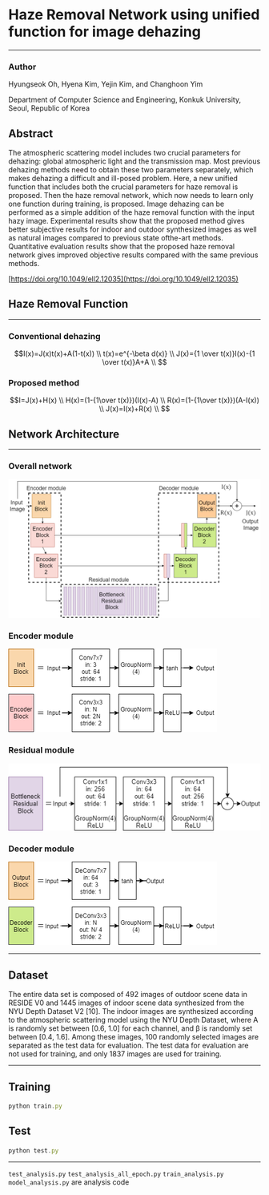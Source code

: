 # Haze Removal Network using unified function for image dehazing

---

### Author

Hyungseok Oh, Hyena Kim, Yejin Kim, and Changhoon Yim

Department of Computer Science and Engineering, Konkuk University, Seoul, Republic of Korea

## Abstract

The atmospheric scattering model includes two crucial parameters for dehazing: global atmospheric light and the transmission map. Most previous dehazing methods need to obtain these two parameters separately, which makes dehazing a difficult and ill-posed problem. Here, a new unified function that includes both the crucial parameters for haze removal is proposed. Then the haze removal network, which now needs to learn only one function during training, is proposed. Image dehazing can be performed as a simple addition of the haze removal function with the input hazy image. Experimental results show that the proposed method gives better subjective results for indoor and outdoor synthesized images as well as natural images compared to previous state ofthe-art methods. Quantitative evaluation results show that the proposed haze removal network gives improved objective results compared with the same previous methods.

[https://doi.org/10.1049/ell2.12035](https://doi.org/10.1049/ell2.12035)

## Haze Removal Function

---

### Conventional dehazing

$$I(x)=J(x)t(x)+A(1-t(x)) \\
t(x)=e^{-\beta d(x)} \\
J(x)={1 \over t(x)}I(x)-{1 \over t(x)}A+A \\
$$

### Proposed method

$$I=J(x)+H(x) \\
H(x)=(1-{1\over t(x)})(I(x)-A) \\
R(x)=(1-{1\over t(x)})(A-I(x)) \\
J(x)=I(x)+R(x) \\
$$

## Network Architecture

---

### Overall network

![./figures/fig1.png](./figures/fig1.png)

### Encoder module

![./figures/fig.2.png](./figures/fig.2.png)

### Residual module

![./figures/fig.3.png](./figures/fig.3.png)

### Decoder module

![./figures/fig.4.png](./figures/fig.4.png)

---

## Dataset

The entire data set is composed of 492 images of outdoor scene data in RESIDE V0 and 1445 images of indoor scene data synthesized from the NYU Depth Dataset V2 [10]. The indoor images are synthesized according to the atmospheric scattering model using the NYU Depth Dataset, where A is randomly set between [0.6, 1.0] for each channel, and β is randomly set between [0.4, 1.6]. Among these images, 100 randomly selected images are separated as the test data for evaluation. The test data for evaluation are not used for training, and only 1837 images are used for training.

---

## Training

```jsx
python train.py
```

## Test

```jsx
python test.py
```

---

`test_analysis.py` `test_analysis_all_epoch.py` `train_analysis.py` `model_analysis.py` are analysis code